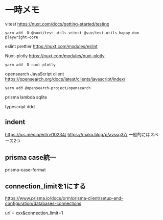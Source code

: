 # 一時メモ
vitest
https://nuxt.com/docs/getting-started/testing
```
yarn add -D @nuxt/test-utils vitest @vue/test-utils happy-dom playwright-core
```

eslint prettier
https://nuxt.com/modules/eslint

Nuxt-plotly
https://nuxt.com/modules/nuxt-plotly
```
yarn add -D nuxt-plotly
```

opensearch JavaScript client
https://opensearch.org/docs/latest/clients/javascript/index/
```
yarn add @opensearch-project/opensearch
```

prisma lambda sqlite

typescript ddd

## indent
https://ics.media/entry/10234/
https://maku.blog/p/avssq37/
一般的にはスペース2つ

## prisma case統一
prisma-case-format

## connection_limitを1にする
https://www.prisma.io/docs/orm/prisma-client/setup-and-configuration/databases-connections

url = xxx&connection_limit=1
